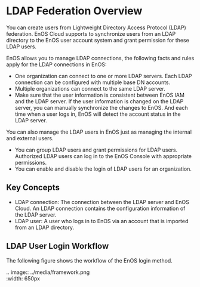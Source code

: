 # LDAP Federation Overview

You can create users from Lightweight Directory Access Protocol (LDAP) federation. EnOS Cloud supports to synchronize users from an LDAP directory to the EnOS user account system and grant permission for these LDAP users.

EnOS allows you to manage LDAP connections, the following facts and rules apply for the LDAP connections in EnOS:

- One organization can connect to one or more LDAP servers. Each LDAP connection can be configured with multiple base DN accounts.  
- Multiple organizations can connect to the same LDAP server.
- Make sure that the user information is consistent between EnOS IAM and the LDAP server. If the user information is changed on the LDAP server, you can manually synchronize the changes to EnOS. And each time when a user logs in, EnOS will detect the account status in the LDAP server.

You can also manage the LDAP users in EnOS just as managing the internal and external users.
- You can group LDAP users and grant permissions for LDAP users. Authorized LDAP users can log in to the EnOS Console with appropriate permissions.
- You can enable and disable the login of LDAP users for an organization.

## Key Concepts

  - LDAP connection: The connection between the LDAP server and EnOS Cloud. An LDAP connection contains the configuration information of the LDAP server.
  - LDAP user: A user who logs in to EnOS via an account that is imported from an LDAP directory.

## LDAP User Login Workflow

The following figure shows the workflow of the EnOS login method.

.. image:: ../media/framework.png   
   :width: 650px


<!--end-->
